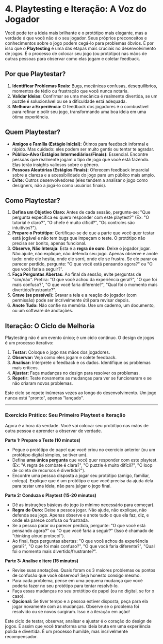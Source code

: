 # 4. Playtesting e Iteração: A Voz do Jogador

Você pode ter a ideia mais brilhante e o protótipo mais elegante, mas a verdade é que você não é o seu jogador. Seus próprios preconceitos e conhecimentos sobre o jogo podem cegá-lo para problemas óbvios. É por isso que o **Playtesting** é uma das etapas mais cruciais no desenvolvimento de jogos. É o processo de colocar seu jogo (ou protótipo) nas mãos de outras pessoas para observar como elas jogam e coletar feedback.

## Por que Playtestar?

1.  **Identificar Problemas Reais:** Bugs, mecânicas confusas, desequilíbrios, momentos de tédio ou frustração que você nunca notaria.
2.  **Validar Ideias:** Confirmar se uma mecânica é realmente divertida, se um puzzle é solucionável ou se a dificuldade está adequada.
3.  **Melhorar a Experiência:** O feedback dos jogadores é o combustível para refinar e polir seu jogo, transformando uma boa ideia em uma ótima experiência.

## Quem Playtestar?

-   **Amigos e Família (Estágio Inicial):** Ótimos para feedback informal e rápido. Mas cuidado: eles podem ser muito gentis ou tentar te agradar.
-   **Público-Alvo (Estágios Intermediários/Finais):** Essencial. Encontre pessoas que realmente jogam o tipo de jogo que você está fazendo. Elas terão insights valiosos sobre o gênero.
-   **Pessoas Aleatórias (Estágios Finais):** Oferecem feedback imparcial sobre a clareza e a acessibilidade do jogo para um público mais amplo.
-   **Evite:** Outros desenvolvedores (eles tendem a analisar o jogo como designers, não a jogá-lo como usuários finais).

## Como Playtestar?

1.  **Defina um Objetivo Claro:** Antes de cada sessão, pergunte-se: "Que pergunta específica eu quero responder com este playtest?" (Ex: "O tutorial é claro?", "O chefe é muito difícil?", "Os controles são intuitivos?").
2.  **Prepare o Protótipo:** Certifique-se de que a parte que você quer testar está jogável e não tem bugs que impeçam o teste. O protótipo não precisa ser bonito, apenas funcional.
3.  **Observe, Não Interaja:** Esta é a **regra de ouro**. Deixe o jogador jogar. Não ajude, não explique, não defenda seu jogo. Apenas observe e anote tudo: onde ele hesita, onde ele sorri, onde ele se frustra. Se ele parar ou parecer perdido, pergunte: "O que você está pensando agora?" ou "O que você faria a seguir?".
4.  **Faça Perguntas Abertas:** Ao final da sessão, evite perguntas de "sim/não". Prefira: "O que você achou da experiência geral?", "O que foi mais confuso?", "O que você faria diferente?", "Qual foi o momento mais divertido/frustrante?".
5.  **Grave (se possível):** Gravar a tela e a reação do jogador (com permissão) pode ser incrivelmente útil para revisar depois.
6.  **Anote Tudo:** Não confie na memória. Use um caderno, um documento, ou um software de anotações.

## Iteração: O Ciclo de Melhoria

Playtesting não é um evento único; é um ciclo contínuo. O design de jogos é um processo iterativo:

1.  **Testar:** Coloque o jogo nas mãos dos jogadores.
2.  **Observar:** Veja como eles jogam e colete feedback.
3.  **Analisar:** Interprete o feedback e os dados. Identifique os problemas mais críticos.
4.  **Ajustar:** Faça mudanças no design para resolver os problemas.
5.  **Repetir:** Teste novamente as mudanças para ver se funcionaram e se não criaram novos problemas.

Este ciclo se repete inúmeras vezes ao longo do desenvolvimento. Um jogo nunca está "pronto", apenas "lançado".

---

### Exercício Prático: Seu Primeiro Playtest e Iteração

Agora é a hora da verdade. Você vai colocar seu protótipo nas mãos de outra pessoa e aprender a observar de verdade.

**Parte 1: Prepare o Teste (10 minutos)**

-   Pegue o protótipo de papel que você criou no exercício anterior (ou um protótipo digital simples, se tiver um).
-   Defina **uma única pergunta** que você quer responder com este playtest. (Ex: "A regra de combate é clara?", "O puzzle é muito difícil?", "O loop de coleta de recursos é divertido?").
-   Encontre uma pessoa disposta a jogar seu protótipo (amigo, familiar, colega). Explique que é um protótipo e que você precisa da ajuda dela para testar uma ideia, não para julgar o jogo final.

**Parte 2: Conduza o Playtest (15-20 minutos)**

-   Dê as instruções básicas do jogo (o mínimo necessário para começar).
-   **Regra de Ouro:** Deixe a pessoa jogar. Não ajude, não explique, não defenda seu jogo. Apenas observe e anote tudo o que ela faz, diz, e onde ela parece confusa ou frustrada.
-   Se a pessoa parar ou parecer perdida, pergunte: "O que você está pensando agora?" ou "O que você faria a seguir?" (Isso é chamado de "thinking aloud protocol").
-   Ao final, faça perguntas abertas: "O que você achou da experiência geral?", "O que foi mais confuso?", "O que você faria diferente?", "Qual foi o momento mais divertido/frustrante?".

**Parte 3: Analise e Itere (15 minutos)**

-   Revise suas anotações. Quais foram os 3 maiores problemas ou pontos de confusão que você observou? Seja honesto consigo mesmo.
-   Para cada problema, pense em uma pequena mudança que você poderia fazer no seu protótipo para tentar resolvê-lo.
-   Faça essas mudanças no seu protótipo de papel (ou no digital, se for o caso).
-   **Opcional:** Se tiver tempo e a pessoa estiver disposta, peça para ela jogar novamente com as mudanças. Observe se o problema foi resolvido ou se novos surgiram. Isso é a iteração em ação!

Este ciclo de testar, observar, analisar e ajustar é o coração do design de jogos. É assim que você transforma uma ideia bruta em uma experiência polida e divertida. É um processo humilde, mas incrivelmente recompensador.
